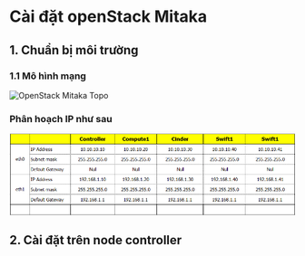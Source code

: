 # Cài đặt openStack Mitaka

## 1. Chuẩn bị môi trường
### 1.1 Mô hình mạng

![OpenStack Mitaka Topo](/DOCS-OPS-Mitaka/images/Mitaka-topo.png)

### Phân hoạch IP như sau
![OpenStack Mitaka Topo](/DOCS-OPS-Mitaka/images/Mitaka-ip-planning.png)

 


## 2. Cài đặt trên node controller